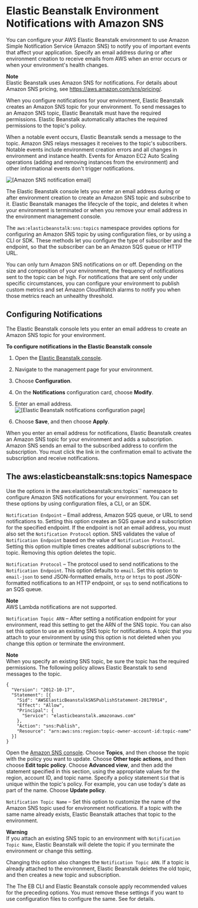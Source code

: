# Elastic Beanstalk Environment Notifications with Amazon SNS<a name="using-features.managing.sns"></a>

You can configure your AWS Elastic Beanstalk environment to use Amazon Simple Notification Service \(Amazon SNS\) to notify you of important events that affect your application\. Specify an email address during or after environment creation to receive emails from AWS when an error occurs or when your environment's health changes\.

**Note**  
Elastic Beanstalk uses Amazon SNS for notifications\. For details about Amazon SNS pricing, see [https://aws\.amazon\.com/sns/pricing/](https://aws.amazon.com/sns/pricing/)\.

When you configure notifications for your environment, Elastic Beanstalk creates an Amazon SNS topic for your environment\. To send messages to an Amazon SNS topic, Elastic Beanstalk must have the required permissions\. Elastic Beanstalk automatically attaches the required permissions to the topic's policy\.

When a notable event occurs, Elastic Beanstalk sends a message to the topic\. Amazon SNS relays messages it receives to the topic's subscribers\. Notable events include environment creation errors and all changes in environment and instance health\. Events for Amazon EC2 Auto Scaling operations \(adding and removing instances from the environment\) and other informational events don't trigger notifications\.

![\[Amazon SNS notification email\]](http://docs.aws.amazon.com/elasticbeanstalk/latest/dg/images/sns-notification-email.png)

The Elastic Beanstalk console lets you enter an email address during or after environment creation to create an Amazon SNS topic and subscribe to it\. Elastic Beanstalk manages the lifecycle of the topic, and deletes it when your environment is terminated or when you remove your email address in the environment management console\.

The `aws:elasticbeanstalk:sns:topics` namespace provides options for configuring an Amazon SNS topic by using configuration files, or by using a CLI or SDK\. These methods let you configure the type of subscriber and the endpoint, so that the subscriber can be an Amazon SQS queue or HTTP URL\.

You can only turn Amazon SNS notifications on or off\. Depending on the size and composition of your environment, the frequency of notifications sent to the topic can be high\. For notifications that are sent only under specific circumstances, you can configure your environment to publish custom metrics and set Amazon CloudWatch alarms to notify you when those metrics reach an unhealthy threshold\.

## Configuring Notifications<a name="configuration-notifications-console"></a>

The Elastic Beanstalk console lets you enter an email address to create an Amazon SNS topic for your environment\.

**To configure notifications in the Elastic Beanstalk console**

1. Open the [Elastic Beanstalk console](https://console.aws.amazon.com/elasticbeanstalk)\.

1. Navigate to the management page for your environment\.

1. Choose **Configuration**\.

1. On the **Notifications** configuration card, choose **Modify**\.

1. Enter an email address\.  
![\[Elastic Beanstalk notifications configuration page\]](http://docs.aws.amazon.com/elasticbeanstalk/latest/dg/images/aeb-config-sns.png)

1. Choose **Save**, and then choose **Apply**\.

When you enter an email address for notifications, Elastic Beanstalk creates an Amazon SNS topic for your environment and adds a subscription\. Amazon SNS sends an email to the subscribed address to confirm the subscription\. You must click the link in the confirmation email to activate the subscription and receive notifications\.

## The aws:elasticbeanstalk:sns:topics Namespace<a name="configuration-notifications-namespace"></a>

Use the options in the aws:elasticbeanstalk:sns:topics`` namespace to configure Amazon SNS notifications for your environment\. You can set these options by using configuration files, a CLI, or an SDK\.

`Notification Endpoint` – Email address, Amazon SQS queue, or URL to send notifications to\. Setting this option creates an SQS queue and a subscription for the specified endpoint\. If the endpoint is not an email address, you must also set the `Notification Protocol` option\. SNS validates the value of `Notification Endpoint` based on the value of `Notification Protocol`\. Setting this option multiple times creates additional subscriptions to the topic\. Removing this option deletes the topic\.

`Notification Protocol` – The protocol used to send notifications to the `Notification Endpoint`\. This option defaults to `email`\. Set this option to `email-json` to send JSON\-formatted emails, `http` or `https` to post JSON\-formatted notifications to an HTTP endpoint, or `sqs` to send notifications to an SQS queue\.

**Note**  
AWS Lambda notifications are not supported\.

`Notification Topic ARN` – After setting a notification endpoint for your environment, read this setting to get the ARN of the SNS topic\. You can also set this option to use an existing SNS topic for notifications\. A topic that you attach to your environment by using this option is not deleted when you change this option or terminate the environment\.

**Note**  
When you specify an existing SNS topic, be sure the topic has the required permissions\. The following policy allows Elastic Beanstalk to send messages to the topic\.  

```
{
  "Version": "2012-10-17",
  "Statement": [{   
    "Sid": "AWSElasticBeanstalkSNSPublishStatement-20170914",
    "Effect": "Allow",   
    "Principal": {
      "Service": "elasticbeanstalk.amazonaws.com"
    },
    "Action": "sns:Publish",   
    "Resource": "arn:aws:sns:region:topic-owner-account-id:topic-name"
  }]
}
```
Open the [Amazon SNS console](https://console.aws.amazon.com/sns/v2/home)\.
Choose **Topics**, and then choose the topic with the policy you want to update\.
Choose **Other topic actions**, and then choose **Edit topic policy**\.
Choose **Advanced view**, and then add the statement specified in this section, using the appropriate values for the region, account ID, and topic name\. Specify a policy statement `Sid` that is unique within the topic's policy\. For example, you can use today's date as part of the name\.
Choose **Update policy**\.

`Notification Topic Name` – Set this option to customize the name of the Amazon SNS topic used for environment notifications\. If a topic with the same name already exists, Elastic Beanstalk attaches that topic to the environment\.

**Warning**  
If you attach an existing SNS topic to an environment with `Notification Topic Name`, Elastic Beanstalk will delete the topic if you terminate the environment or change this setting\.

Changing this option also changes the `Notification Topic ARN`\. If a topic is already attached to the environment, Elastic Beanstalk deletes the old topic, and then creates a new topic and subscription\.

The The EB CLI and Elastic Beanstalk console apply recommended values for the preceding options\. You must remove these settings if you want to use configuration files to configure the same\. See  for details\.